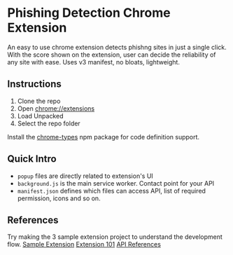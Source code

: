 # Phishing Detection Chrome Extension
An easy to use chrome extension detects phishng sites in just a single click. With the score shown on the extension, user can decide the reliability of any site with ease. Uses v3 manifest, no bloats, lightweight.

## Instructions
1. Clone the repo
2. Open <chrome://extensions> 
3. Load Unpacked
4. Select the repo folder

Install the [chrome-types](https://www.npmjs.com/package/chrome-types) npm package for code definition support.

## Quick Intro 
- `popup` files are directly related to extension's UI 
- `background.js` is the main service worker. Contact point for your API
- `manifest.json` defines which files can access API, list of required permission, icons and so on.

## References
Try making the 3 sample extension project to understand the development flow.
[Sample Extension](https://developer.chrome.com/docs/extensions/mv3/getstarted/development-basics/) 
[Extension 101](https://developer.chrome.com/docs/extensions/mv3/getstarted/extensions-101/)
[API References](https://developer.chrome.com/docs/extensions/reference/)
